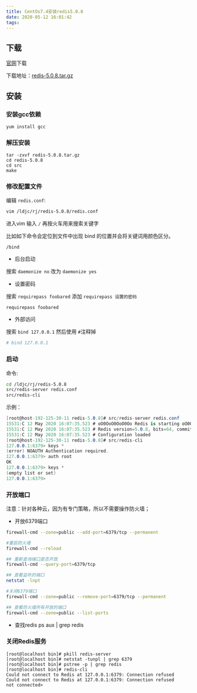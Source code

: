 ```yaml
---
title: CentOs7.4安装redis5.0.8
date: 2020-05-12 16:01:42
tags:
---
```


## 下载

[官网](https://redis.io/ "官网")下载

下载地址：[redis-5.0.8.tar.gz](http://download.redis.io/releases/redis-5.0.8.tar.gz)

## 安装

### 安装gcc依赖

````linux
yum install gcc
````

### 解压安装

````linux
tar -zxvf redis-5.0.8.tar.gz
cd redis-5.0.8
cd src
make
````

### 修改配置文件

编辑 `redis.conf`:

```sh
vim /ldjc/rj/redis-5.0.8/redis.conf
```

进入vim 输入 `/` 再按火车用来搜索关键字

比如如下命令会定位到文件中出现 bind 的位置并会将关键词用颜色区分。

`/bind`

* 后台启动

搜索 `daemonize no` 改为 `daemonize yes`

* 设置密码

搜索 `requirepass foobared` 添加 `requirepass 设置的密码`

`requirepass foobared`

* 外部访问

搜索 `bind 127.0.0.1` 然后使用 `#`注释掉

```sh
# bind 127.0.0.1
```

### 启动

命令:

```sh
cd /ldjc/rj/redis-5.0.8
src/redis-server redis.conf
src/redis-cli
```

示例：

```cs
[root@host-192-125-30-11 redis-5.0.8]# src/redis-server redis.conf
15531:C 12 May 2020 16:07:35.523 # oO0OoO0OoO0Oo Redis is starting oO0OoO0OoO0Oo
15531:C 12 May 2020 16:07:35.523 # Redis version=5.0.8, bits=64, commit=00000000, modified=0, pid=15531, just started
15531:C 12 May 2020 16:07:35.523 # Configuration loaded
[root@host-192-125-30-11 redis-5.0.8]# src/redis-cli
127.0.0.1:6379> keys *
(error) NOAUTH Authentication required.
127.0.0.1:6379> auth root
OK
127.0.0.1:6379> keys *
(empty list or set)
127.0.0.1:6379> 
```

### 开放端口

注意：针对各种云，因为有专门策略，所以不需要操作防火墙；

* 开放6379端口

```sh
firewall-cmd --zone=public --add-port=6379/tcp --permanent

#重启防火墙
firewall-cmd --reload

## 重新查询端口是否开放
firewall-cmd --query-port=6379/tcp

## 查看监听的端口
netstat -lnpt

#关闭6379端口
firewall-cmd --zone=public --remove-port=6379/tcp --permanent  

## 查看防火墙所有开放的端口
firewall-cmd --zone=public --list-ports
```

* 查找redis
ps aux | grep redis

### 关闭Redis服务

```linux
[root@localhost bin]# pkill redis-server
[root@localhost bin]# netstat -tunpl | grep 6379
[root@localhost bin]# pstree -p | grep redis
[root@localhost bin]# redis-cli
Could not connect to Redis at 127.0.0.1:6379: Connection refused
Could not connect to Redis at 127.0.0.1:6379: Connection refused
not connected>
```